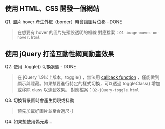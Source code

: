 ## 使用 HTML、CSS 開發一個網站
Q1. 圖片 hover 產生外框（border）時會讓圖片位移 - DONE
> 在想要有 hover 的圖片先預設透明的框線 
> 對應檔案：`Q1-image-moves-on-hover.html`

## 使用 jQuery 打造互動性網頁動畫效果
Q2. 使用 .toggle() 切換狀態 - DONE
> 在 jQuery 1.9以上版本，toggle() ，無法用 [callback function](https://expect7.pixnet.net/blog/post/38296922) ，僅能做到顯示與隱藏。如果想要進行特定的樣式切換，可以透過 toggleClass() 增加或移除 class 以達到效果。 
> 對應檔案：`Q2-jQuery-toggle.html`

Q3. 切換背景圖時會產生閃現或抖動
> 預先加載好圖片並至合適尺寸

Q4. 如果想使用偽元素…

